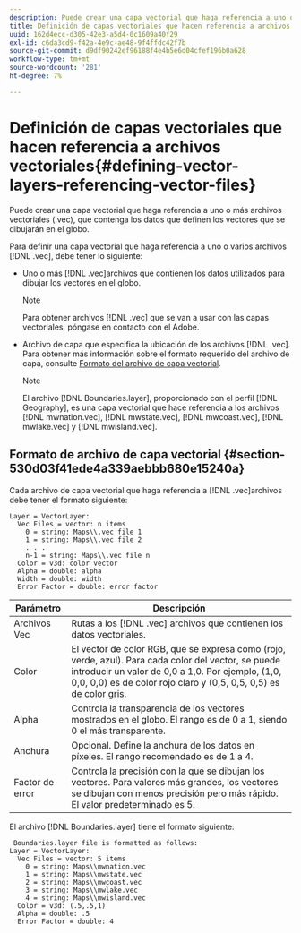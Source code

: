 ```yaml
---
description: Puede crear una capa vectorial que haga referencia a uno o más archivos vectoriales (.vec), que contenga los datos que definen los vectores que se dibujarán en el globo.
title: Definición de capas vectoriales que hacen referencia a archivos vectoriales
uuid: 162d4ecc-d305-42e3-a5d4-0c1609a40f29
exl-id: c6da3cd9-f42a-4e9c-ae48-9f4ffdc42f7b
source-git-commit: d9df90242ef96188f4e4b5e6d04cfef196b0a628
workflow-type: tm+mt
source-wordcount: '281'
ht-degree: 7%

---
```


# Definición de capas vectoriales que hacen referencia a archivos vectoriales{#defining-vector-layers-referencing-vector-files}

Puede crear una capa vectorial que haga referencia a uno o más archivos vectoriales (.vec), que contenga los datos que definen los vectores que se dibujarán en el globo.

Para definir una capa vectorial que haga referencia a uno o varios archivos [!DNL .vec], debe tener lo siguiente:

* Uno o más [!DNL .vec]archivos que contienen los datos utilizados para dibujar los vectores en el globo.

   >[!NOTE]
   >
   >Para obtener archivos [!DNL .vec] que se van a usar con las capas vectoriales, póngase en contacto con el Adobe.

* Archivo de capa que especifica la ubicación de los archivos [!DNL .vec]. Para obtener más información sobre el formato requerido del archivo de capa, consulte [Formato del archivo de capa vectorial](../../../../home/c-geo-oview/c-wk-img-lyrs/c-wk-vctr-lyrs/c-def-vctr-files.md#section-530d03f41ede4a339aebbb680e15240a).

   >[!NOTE]
   >
   >El archivo [!DNL Boundaries.layer], proporcionado con el perfil [!DNL Geography], es una capa vectorial que hace referencia a los archivos [!DNL mwnation.vec], [!DNL mwstate.vec], [!DNL mwcoast.vec], [!DNL mwlake.vec] y [!DNL mwisland.vec].

## Formato de archivo de capa vectorial {#section-530d03f41ede4a339aebbb680e15240a}

Cada archivo de capa vectorial que haga referencia a [!DNL .vec]archivos debe tener el formato siguiente:

```
Layer = VectorLayer:
  Vec Files = vector: n items
    0 = string: Maps\\.vec file 1
    1 = string: Maps\\.vec file 2
    . . .
    n-1 = string: Maps\\.vec file n
  Color = v3d: color vector
  Alpha = double: alpha
  Width = double: width
  Error Factor = double: error factor
```

| Parámetro | Descripción |
|---|---|
| Archivos Vec | Rutas a los [!DNL .vec] archivos que contienen los datos vectoriales. |
| Color | El vector de color RGB, que se expresa como (rojo, verde, azul). Para cada color del vector, se puede introducir un valor de 0,0 a 1,0. Por ejemplo, (1,0, 0,0, 0,0) es de color rojo claro y (0,5, 0,5, 0,5) es de color gris. |
| Alpha | Controla la transparencia de los vectores mostrados en el globo. El rango es de 0 a 1, siendo 0 el más transparente. |
| Anchura | Opcional. Define la anchura de los datos en píxeles. El rango recomendado es de 1 a 4. |
| Factor de error | Controla la precisión con la que se dibujan los vectores. Para valores más grandes, los vectores se dibujan con menos precisión pero más rápido. El valor predeterminado es 5. |

El archivo [!DNL Boundaries.layer] tiene el formato siguiente:

```
 Boundaries.layer file is formatted as follows:
Layer = VectorLayer:
  Vec Files = vector: 5 items
    0 = string: Maps\\mwnation.vec
    1 = string: Maps\\mwstate.vec
    2 = string: Maps\\mwcoast.vec
    3 = string: Maps\\mwlake.vec
    4 = string: Maps\\mwisland.vec
  Color = v3d: (.5,.5,1)
  Alpha = double: .5
  Error Factor = double: 4
```
